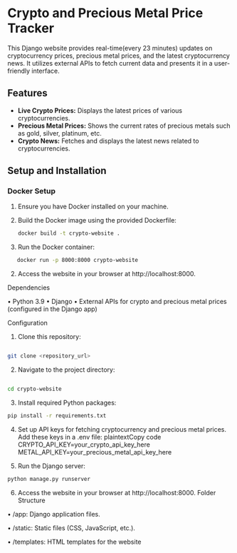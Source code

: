 # Crypto and Precious Metal Price Tracker

This Django website provides real-time(every 23 minutes) updates on cryptocurrency prices, precious metal prices, and the latest cryptocurrency news. It utilizes external APIs to fetch current data and presents it in a user-friendly interface.

## Features

- **Live Crypto Prices:** Displays the latest prices of various cryptocurrencies.
- **Precious Metal Prices:** Shows the current rates of precious metals such as gold, silver, platinum, etc.
- **Crypto News:** Fetches and displays the latest news related to cryptocurrencies.

## Setup and Installation

### Docker Setup

1. Ensure you have Docker installed on your machine.
2. Build the Docker image using the provided Dockerfile:

   ```bash
   docker build -t crypto-website .
   ```
   
1. Run the Docker container:

```bash
   docker run -p 8000:8000 crypto-website
```

2. Access the website in your browser at http://localhost:8000.

Dependencies

•	Python 3.9
•	Django
•	External APIs for crypto and precious metal prices (configured in the Django app)

Configuration

1.	Clone this repository:
```bash

git clone <repository_url> 
```

2.	Navigate to the project directory:
```bash

cd crypto-website
```
3.	Install required Python packages:

```bash
pip install -r requirements.txt
```

4.	Set up API keys for fetching cryptocurrency and precious metal prices. Add these keys in a .env file:
plaintextCopy code
CRYPTO_API_KEY=your_crypto_api_key_here METAL_API_KEY=your_precious_metal_api_key_here

5.	Run the Django server:

```bash
python manage.py runserver 
```

6.	Access the website in your browser at http://localhost:8000.
Folder Structure

•	/app: Django application files.

•	/static: Static files (CSS, JavaScript, etc.).

•	/templates: HTML templates for the website


